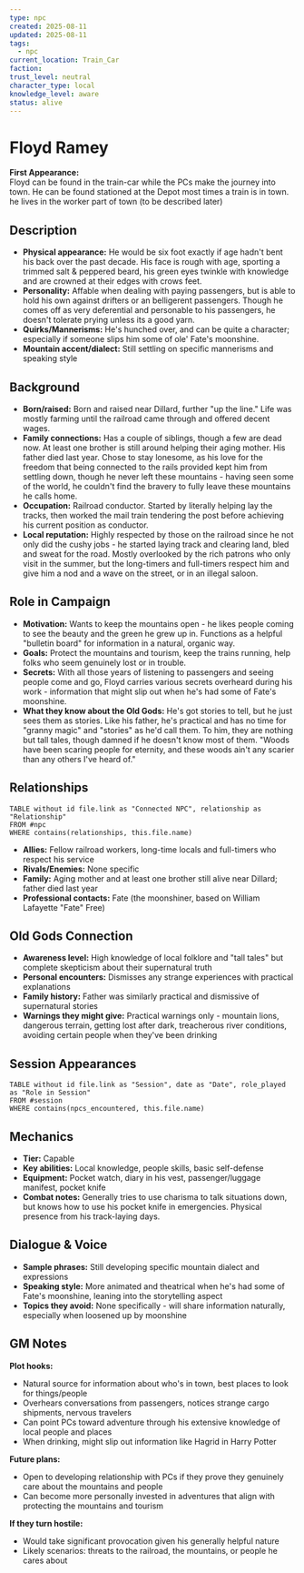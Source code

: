 ```yaml
---
type: npc
created: 2025-08-11
updated: 2025-08-11
tags:
  - npc
current_location: Train_Car
faction: 
trust_level: neutral
character_type: local
knowledge_level: aware
status: alive
---
```


# Floyd Ramey
**First Appearance:**  
Floyd can be found in the train-car while the PCs make the journey into town. He can be found stationed at the Depot most times a train is in town. he lives in the worker part of town (to be described later)

## Description
- **Physical appearance:** He would be six foot exactly if age hadn't bent his back over the past decade. His face is rough with age, sporting a trimmed salt & peppered beard, his green eyes twinkle with knowledge and are crowned at their edges with crows feet.
- **Personality:** Affable when dealing with paying passengers, but is able to hold his own against drifters or an belligerent passengers. Though he comes off as very deferential and personable to his passengers, he doesn't tolerate prying unless its a good yarn.  
- **Quirks/Mannerisms:** He's hunched over, and can be quite a character; especially if someone slips him some of ole' Fate's moonshine. 
- **Mountain accent/dialect:** Still settling on specific mannerisms and speaking style

## Background
- **Born/raised:** Born and raised near Dillard, further "up the line." Life was mostly farming until the railroad came through and offered decent wages.
- **Family connections:** Has a couple of siblings, though a few are dead now. At least one brother is still around helping their aging mother. His father died last year. Chose to stay lonesome, as his love for the freedom that being connected to the rails provided kept him from settling down, though he never left these mountains - having seen some of the world, he couldn't find the bravery to fully leave these mountains he calls home.
- **Occupation:** Railroad conductor. Started by literally helping lay the tracks, then worked the mail train tendering the post before achieving his current position as conductor.
- **Local reputation:** Highly respected by those on the railroad since he not only did the cushy jobs - he started laying track and clearing land, bled and sweat for the road. Mostly overlooked by the rich patrons who only visit in the summer, but the long-timers and full-timers respect him and give him a nod and a wave on the street, or in an illegal saloon.

## Role in Campaign
- **Motivation:** Wants to keep the mountains open - he likes people coming to see the beauty and the green he grew up in. Functions as a helpful "bulletin board" for information in a natural, organic way.
- **Goals:** Protect the mountains and tourism, keep the trains running, help folks who seem genuinely lost or in trouble.
- **Secrets:** With all those years of listening to passengers and seeing people come and go, Floyd carries various secrets overheard during his work - information that might slip out when he's had some of Fate's moonshine.
- **What they know about the Old Gods:** He's got stories to tell, but he just sees them as stories. Like his father, he's practical and has no time for "granny magic" and "stories" as he'd call them. To him, they are nothing but tall tales, though damned if he doesn't know most of them. "Woods have been scaring people for eternity, and these woods ain't any scarier than any others I've heard of."

## Relationships
```dataview
TABLE without id file.link as "Connected NPC", relationship as "Relationship"
FROM #npc
WHERE contains(relationships, this.file.name)
```
- **Allies:** Fellow railroad workers, long-time locals and full-timers who respect his service
- **Rivals/Enemies:** None specific
- **Family:** Aging mother and at least one brother still alive near Dillard; father died last year
- **Professional contacts:** Fate (the moonshiner, based on William Lafayette "Fate" Free)

## Old Gods Connection
- **Awareness level:** High knowledge of local folklore and "tall tales" but complete skepticism about their supernatural truth
- **Personal encounters:** Dismisses any strange experiences with practical explanations
- **Family history:** Father was similarly practical and dismissive of supernatural stories
- **Warnings they might give:** Practical warnings only - mountain lions, dangerous terrain, getting lost after dark, treacherous river conditions, avoiding certain people when they've been drinking

## Session Appearances
```dataview
TABLE without id file.link as "Session", date as "Date", role_played as "Role in Session"
FROM #session
WHERE contains(npcs_encountered, this.file.name)
```

## Mechanics
- **Tier:** Capable
- **Key abilities:** Local knowledge, people skills, basic self-defense
- **Equipment:** Pocket watch, diary in his vest, passenger/luggage manifest, pocket knife
- **Combat notes:** Generally tries to use charisma to talk situations down, but knows how to use his pocket knife in emergencies. Physical presence from his track-laying days.

## Dialogue & Voice
- **Sample phrases:** Still developing specific mountain dialect and expressions
- **Speaking style:** More animated and theatrical when he's had some of Fate's moonshine, leaning into the storytelling aspect
- **Topics they avoid:** None specifically - will share information naturally, especially when loosened up by moonshine

## GM Notes
**Plot hooks:**
- Natural source for information about who's in town, best places to look for things/people
- Overhears conversations from passengers, notices strange cargo shipments, nervous travelers
- Can point PCs toward adventure through his extensive knowledge of local people and places
- When drinking, might slip out information like Hagrid in Harry Potter

**Future plans:**
- Open to developing relationship with PCs if they prove they genuinely care about the mountains and people
- Can become more personally invested in adventures that align with protecting the mountains and tourism

**If they turn hostile:**
- Would take significant provocation given his generally helpful nature
- Likely scenarios: threats to the railroad, the mountains, or people he cares about